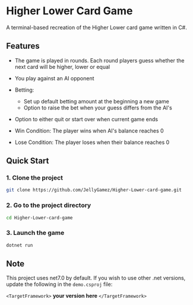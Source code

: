 # Higher Lower Card Game
A terminal-based recreation of the Higher Lower card game written in C#.

## Features
- The game is played in rounds. Each round players guess whether the next card will be higher, lower or equal
- You play against an AI opponent
- Betting:

  - Set up default betting amount at the beginning a new game
  - Option to raise the bet when your guess differs from the AI's

- Option to either quit or start over when current game ends
- Win Condition: The player wins when AI's balance reaches 0
- Lose Condition: The player loses when their balance reaches 0

## Quick Start

### 1. Clone the project

```bash
git clone https://github.com/JellyGamez/Higher-Lower-card-game.git
```

### 2. Go to the project directory

```bash
cd Higher-Lower-card-game
```

### 3. Launch the game

```bash
dotnet run
```

## Note
This project uses net7.0 by default. If you wish to use other .net versions, update the following in the `demo.csproj` file:

`<TargetFramework>` **your version here** `</TargetFramework>`
